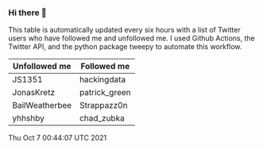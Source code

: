 ### Hi there 👋

This table is automatically updated every six hours with a list of Twitter users who have followed me and unfollowed me. I used Github Actions, the Twitter API, and the python package tweepy to automate this workflow.

| Unfollowed me |  Followed me |
| --- | --- |
|JS1351|hackingdata|
|JonasKretz|patrick_green|
|BailWeatherbee|Strappazz0n|
|yhhshby|chad_zubka|
Thu Oct  7 00:44:07 UTC 2021
